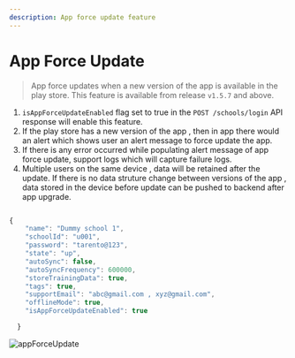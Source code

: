 ```yaml
---
description: App force update feature
---
```


# App Force Update



> App force updates when a new version of the app is available in the play store. This feature is available from release `v1.5.7` and above.

1. `isAppForceUpdateEnabled` flag set to true in the `POST /schools/login` API response will enable this feature.
2. If the play store has a new version of the app , then in app there would an alert which shows user an alert message to force update the app.
3. If there is any error occurred while populating alert message of app force update, support logs which will capture failure logs.
4. Multiple users on the same device , data will be retained after the update. If there is no data struture change between versions of the app , data stored in the device before update can be pushed to backend after app upgrade.

```javascript

{
    "name": "Dummy school 1",
    "schoolId": "u001",
    "password": "tarento@123",
    "state": "up",
    "autoSync": false,
    "autoSyncFrequency": 600000,
    "storeTrainingData": true,
    "tags": true,
    "supportEmail": "abc@gmail.com , xyz@gmail.com",
    "offlineMode": true,
    "isAppForceUpdateEnabled": true

  }
```



![appForceUpdate](https://user-images.githubusercontent.com/86999055/203745089-11a24f18-69f6-4f22-805a-35439de93ed0.jpg)
